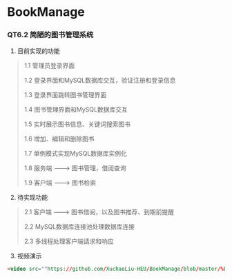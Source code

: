 # BookManage

### QT6.2 简陋的图书管理系统

1. 目前实现的功能

> 1.1 管理员登录界面
>
> 1.2 登录界面和MySQL数据库交互，验证注册和登录信息
>
> 1.3 登录界面跳转图书管理界面
>
> 1.4 图书管理界面和MySQL数据库交互
>
> 1.5 实时展示图书信息、关键词搜索图书
>
> 1.6 增加、编辑和删除图书
>
> 1.7 单例模式实现MySQL数据库实例化
>
> 1.8 服务端 ---> 图书管理，借阅查询
>
> 1.9 客户端 ---> 图书检索

2. 待实现功能

> 2.1 客户端 ---> 图书借阅，以及图书推荐、到期前提醒
>
> 2.2 MySQL数据库连接池处理数据库连接
>
> 2.3 多线程处理客户端请求和响应

3. 视频演示
```HTML
<video src=""https://github.com/XuchaoLiu-HEU/BookManage/blob/master/%E6%BC%94%E7%A4%BA/%E5%9B%BE%E4%B9%A6%E7%AE%A1%E7%90%86.mp4" " controls="controls" width:100% height:auto></video>
```




